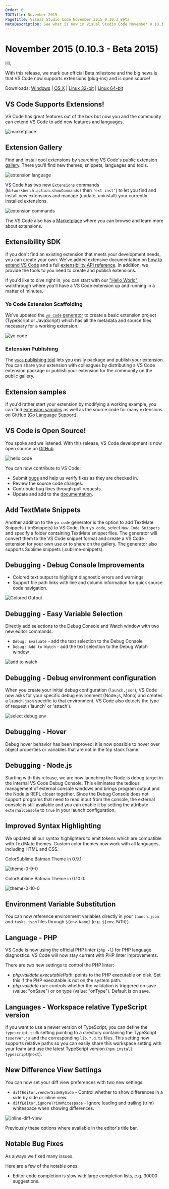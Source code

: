 ```yaml
---
Order: 6
TOCTitle: November 2015
PageTitle: Visual Studio Code November 2015 0.10.3 Beta
MetaDescription: See what is new in Visual Studio Code November 0.10.3
---
```


# November 2015 (0.10.3 - Beta 2015)

Hi,

With this release, we mark our official Beta milestone and the big news is that VS Code now supports extensions (plug-ins) and is open source!

Downloads: [Windows](https://az764295.vo.msecnd.net/public/0.10.3/VSCodeSetup.exe) | [OS X](https://az764295.vo.msecnd.net/public/0.10.3/VSCode-darwin.zip) | [Linux 32-bit](https://az764295.vo.msecnd.net/public/0.10.3/VSCode-linux32.zip) | [Linux 64-bit](https://az764295.vo.msecnd.net/public/0.10.3/VSCode-linux64.zip)

## VS Code Supports Extensions!

VS Code has great features out of the box but now you and the community can extend VS Code to add new features and languages.  

![marketplace](images/0_10_0/marketplace.png)

## Extension Gallery

Find and install cool extensions by searching VS Code's public [extension gallery](/docs/editor/extension-gallery.md).  There you'll find new themes, snippets, languages and tools.

![extension language](images/0_10_0/extension-language.png)

VS Code has two new `Extensions` commands (`kb(workbench.action.showCommands)` then `'ext inst'`) to let you find and install new extensions and manage (update, uninstall) your currently installed extensions.

![extension commands](images/0_10_0/extension-commands.png)

The VS Code also has a [Marketplace](https://marketplace.visualstudio.com/VSCode) where you can browse and learn more about extensions.

## Extensibility SDK

If you don't find an existing extension that meets your development needs, you can create your own.  We've added extensive documentation on [how to extend VS Code](/docs/extensions/overview.md) and a full [extensibility API reference](/docs/extensionAPI/overview.md).  In addition, we provide the tools to you need to create and publish extensions.

If you'd like to dive right in, you can start with our ["Hello World"](/docs/extensions/example-hello-world.md) walkthrough where you'll have a VS Code extension up and running in a matter of minutes.

### Yo Code Extension Scaffolding

We've updated the [`yo code` generator](/docs/tools/yocode.md) to create a basic extension project (TypeScript or JavaScript) which has all the metadata and source files necessary for a working extension. 

![yo code](images/0_10_0/yo-code.png)

### Extension Publishing

The [`vsce` publishing tool](/docs/tools/vscecli.md) lets you easily package and publish your extension.  You can share your extension with colleagues by distributing a VS Code extension package or publish your extension for the community on the public gallery. 

## Extension samples

If you'd rather start your extension by modifying a working example, you can find [extension samples](/docs/tools/samples.md) as well as the source code for many extensions on GitHub ([Go Language Support](https://github.com/microsoft/vscode-go)).

## VS Code is Open Source!

You spoke and we listened.  With this release, VS Code development is now open source on [GitHub](http://github.com/microsoft/vscode).

![hello code](images/0_10_0/hello-code.png)

You can now contribute to VS Code:
* Submit [bugs](http://github.com/microsoft/vscode/issues) and help us verify fixes as they are checked in.
* Review the source code changes.
* Contribute bug fixes through pull requests.
* Update and add to the [documentation](http://github.com/microsoft/vscode-docs).

## Add TextMate Snippets

Another addition to the `yo code` generator is the option to add TextMate Snippets (.tmSnippets) to VS Code. Run `yo code`, select `New Code Snippets` and specify a folder containing TextMate snippet files. The generator will convert them to the VS Code snippet format and create a VS Code extension for your own use or to share on the gallery. The generator also supports Sublime snippets (.sublime-snippets). 

## Debugging - Debug Console Improvements
* Colored text output to highlight diagnostic errors and warnings
* Support file path links with line and column information for quick source code navigation.

![Colored Output](images/0_10_0/colored-output.png)

## Debugging - Easy Variable Selection
Directly add selections to the Debug Console and Watch window with two new editor commands:
* `Debug: Evaluate` - add the text selection to the Debug Console
* `Debug: Add to Watch` - add the text selection to the Debug Watch window

![add to watch](images/0_10_0/add-to-watch.png)

## Debugging - Debug environment configuration
When you create your initial debug configuration (`launch.json`), VS Code now asks for your specific debug environment (Node.js, Mono) and creates a `launch.json` specific to that environment.  VS Code also detects the type of request ('launch' or 'attach').

![select debug env](images/0_10_0/select-debug-env.png)

## Debugging - Hover
Debug hover behavior has been improved: it is now possible to hover over object properties or variables that are not in the top stack frame.

## Debugging - Node.js
Starting with this release, we are now launching the Node.js debug target in the internal VS Code Debug Console. This eliminates the tedious management of external console windows and brings program output and the Node.js REPL closer together. Since the Debug Console does not support programs that need to read input from the console, the external console is still available and you can enable it by setting the attribute `externalConsole` to `true` in your launch configuration.

## Improved Syntax Highlighting
We updated all our syntax highlighters to emit tokens which are compatible with TextMate themes. Custom color themes now work with all languages, including HTML and CSS.

ColorSublime Batman Theme in 0.9.1:

![theme-0-9-0](images/0_10_0/theme-0-9-0.png)

ColorSublime Batman Theme in 0.10.0:

![theme-0-10-0](images/0_10_0/theme-0-10-0.png)

## Environment Variable Substitution
You can now reference environment variables directly in your `launch.json` and `tasks.json` files through `${env.Name}` (e.g. `${env.PATH}`).

## Language - PHP
VS Code is now using the official PHP linter (`php -l`) for PHP language diagnostics. VS Code will now stay current with PHP linter improvements.

There are two new settings to control the PHP linter:
* _php.validate.executablePath_: points to the PHP executable on disk. Set this if the PHP executable is not on the system path.
* _php.validate.run_: controls whether the validation is triggered on save (value: "onSave") or on type (value: "onType"). Default is on save.

## Languages - Workspace relative TypeScript version

If you want to use a newer version of TypeScript, you can define the `typescript.tsdk` setting pointing to a directory containing the TypeScript `tsserver.js` and the corresponding `lib.*.d.ts` files. This setting now supports relative paths so you can easily share this workspace setting with your team and use the latest TypeScript version (`npm install typescript@next`).

## New Difference View Settings
You can now set your diff view preferences with two new settings:
* `diffEditor.renderSideBySide` - Control whether to show differences in a side by side or inline view.
* `diffEditor.ignoreTrimWhitespace` - Ignore leading and trailing (trim) whitespace when showing differences.

![inline-diff-view](images/0_10_0/inline-diff-view.png)

Previously these options where available in the editor's title bar.

## Notable Bug Fixes

As always we fixed many issues.

Here are a few of the notable ones:

* Editor code completion is slow with large completion lists, e.g. 30000 suggestions.

